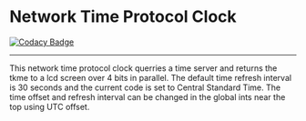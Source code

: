 # Network Time Protocol Clock

[![Codacy Badge](https://api.codacy.com/project/badge/Grade/73f8886f119a4410903a0240658d6c6b)](https://app.codacy.com/app/duncan.ian.t/NTP-Clock?utm_source=github.com&utm_medium=referral&utm_content=IanDuncanT/NTP-Clock&utm_campaign=Badge_Grade_Settings)
***
This network time protocol clock querries a time server and returns the tkme to a lcd screen over 4 bits in parallel. The default time refresh interval is 30 seconds and the current code is set to Central Standard Time. The time offset and refresh interval can be changed in the global ints near the top using UTC offset.